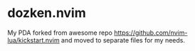 # dozken.nvim
My PDA forked from awesome repo https://github.com/nvim-lua/kickstart.nvim 
and moved to separate files for my needs.
